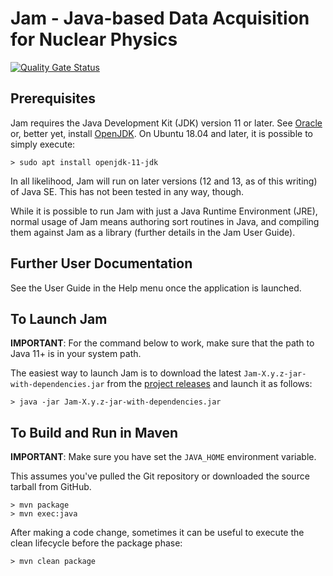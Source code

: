 Jam - Java-based Data Acquisition for Nuclear Physics
=====================================================

[![Quality Gate Status](https://sonarcloud.io/api/project_badges/measure?project=dwvisser_jam-daq-code&metric=alert_status)](https://sonarcloud.io/dashboard?id=dwvisser_jam-daq-code)

Prerequisites
-------------

Jam requires the Java Development Kit (JDK) version 11 or later. See
[Oracle](https://www.oracle.com/technetwork/java/javase/overview/) or, better yet, install
[OpenJDK](https://openjdk.java.net/). On Ubuntu 18.04 and later, it is possible to simply
execute:

    > sudo apt install openjdk-11-jdk

In all likelihood, Jam will run on later versions (12 and 13, as of this writing) of Java SE.
This has not been tested in any way, though.

While it is possible to run Jam with just a Java Runtime Environment (JRE), normal usage of Jam
means authoring sort routines in Java, and compiling them against Jam as a library (further
details in the Jam User Guide).

Further User Documentation
--------------------------

See the User Guide in the Help menu once the application is launched.

To Launch Jam
-------------

**IMPORTANT**: For the command below to work, make sure that the path to Java 11+ is in your
system path.

The easiest way to launch Jam is to download the latest `Jam-X.y.z-jar-with-dependencies.jar`
from the [project releases](https://github.com/dwvisser/jam-daq-code/releases) and launch it as
follows:

    > java -jar Jam-X.y.z-jar-with-dependencies.jar

To Build and Run in Maven
-------------------------

**IMPORTANT**: Make sure you have set the `JAVA_HOME` environment variable.

This assumes you've pulled the Git repository or downloaded the source tarball from GitHub.

    > mvn package
    > mvn exec:java

After making a code change, sometimes it can be useful to execute the clean lifecycle before
the package phase:

    > mvn clean package

